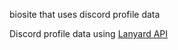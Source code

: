 biosite that uses discord profile data

Discord profile data using [Lanyard API](https://github.com/Phineas/lanyard/)

